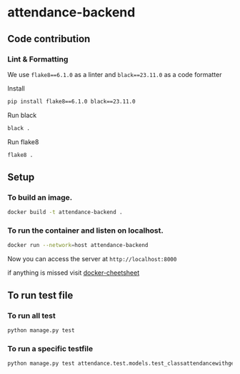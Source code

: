 # attendance-backend

## Code contribution

### Lint & Formatting
We use `flake8==6.1.0` as a linter and `black==23.11.0` as a code formatter

Install
```bash
pip install flake8==6.1.0 black==23.11.0
```

Run black
```bash
black .
```

Run flake8
```bash
flake8 .
```



## Setup

### To build an image.
```bash
docker build -t attendance-backend .
```

### To run the container and listen on localhost.
```bash
docker run --network=host attendance-backend
```

Now you can access the server at `http://localhost:8000`

if anything is missed visit [docker-cheetsheet](https://docs.docker.com/get-started/docker_cheatsheet.pdf)

## To run test file

### To run all test
```bash
python manage.py test
```
### To run a specific testfile
```bash
python manage.py test attendance.test.models.test_classattendancewithgeolocationTest
```
